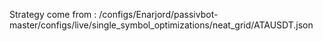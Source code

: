 Strategy come from : /configs/Enarjord/passivbot-master/configs/live/single_symbol_optimizations/neat_grid/ATAUSDT.json